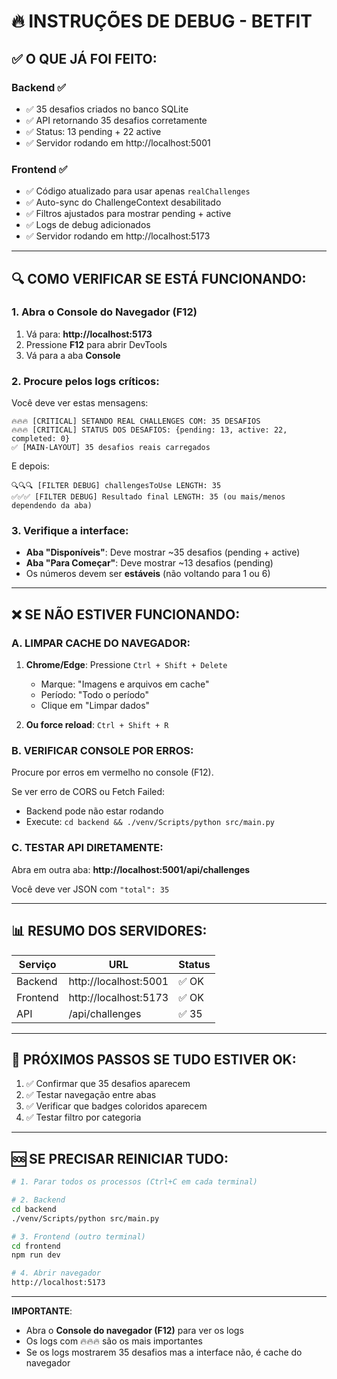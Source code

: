 # 🔥 INSTRUÇÕES DE DEBUG - BETFIT

## ✅ O QUE JÁ FOI FEITO:

### Backend ✅
- ✅ 35 desafios criados no banco SQLite
- ✅ API retornando 35 desafios corretamente
- ✅ Status: 13 pending + 22 active
- ✅ Servidor rodando em http://localhost:5001

### Frontend ✅
- ✅ Código atualizado para usar apenas `realChallenges`
- ✅ Auto-sync do ChallengeContext desabilitado
- ✅ Filtros ajustados para mostrar pending + active
- ✅ Logs de debug adicionados
- ✅ Servidor rodando em http://localhost:5173

---

## 🔍 COMO VERIFICAR SE ESTÁ FUNCIONANDO:

### 1. Abra o Console do Navegador (F12)

1. Vá para: **http://localhost:5173**
2. Pressione **F12** para abrir DevTools
3. Vá para a aba **Console**

### 2. Procure pelos logs críticos:

Você deve ver estas mensagens:

```
🔥🔥🔥 [CRITICAL] SETANDO REAL CHALLENGES COM: 35 DESAFIOS
🔥🔥🔥 [CRITICAL] STATUS DOS DESAFIOS: {pending: 13, active: 22, completed: 0}
✅ [MAIN-LAYOUT] 35 desafios reais carregados
```

E depois:

```
🔍🔍🔍 [FILTER DEBUG] challengesToUse LENGTH: 35
✅✅✅ [FILTER DEBUG] Resultado final LENGTH: 35 (ou mais/menos dependendo da aba)
```

### 3. Verifique a interface:

- **Aba "Disponíveis"**: Deve mostrar ~35 desafios (pending + active)
- **Aba "Para Começar"**: Deve mostrar ~13 desafios (pending)
- Os números devem ser **estáveis** (não voltando para 1 ou 6)

---

## ❌ SE NÃO ESTIVER FUNCIONANDO:

### A. LIMPAR CACHE DO NAVEGADOR:

1. **Chrome/Edge**: Pressione `Ctrl + Shift + Delete`
   - Marque: "Imagens e arquivos em cache"
   - Período: "Todo o período"
   - Clique em "Limpar dados"

2. **Ou force reload**: `Ctrl + Shift + R`

### B. VERIFICAR CONSOLE POR ERROS:

Procure por erros em vermelho no console (F12).

Se ver erro de CORS ou Fetch Failed:
- Backend pode não estar rodando
- Execute: `cd backend && ./venv/Scripts/python src/main.py`

### C. TESTAR API DIRETAMENTE:

Abra em outra aba: **http://localhost:5001/api/challenges**

Você deve ver JSON com `"total": 35`

---

## 📊 RESUMO DOS SERVIDORES:

| Serviço  | URL                      | Status |
|----------|--------------------------|--------|
| Backend  | http://localhost:5001    | ✅ OK  |
| Frontend | http://localhost:5173    | ✅ OK  |
| API      | /api/challenges          | ✅ 35  |

---

## 🎯 PRÓXIMOS PASSOS SE TUDO ESTIVER OK:

1. ✅ Confirmar que 35 desafios aparecem
2. ✅ Testar navegação entre abas
3. ✅ Verificar que badges coloridos aparecem
4. ✅ Testar filtro por categoria

---

## 🆘 SE PRECISAR REINICIAR TUDO:

```bash
# 1. Parar todos os processos (Ctrl+C em cada terminal)

# 2. Backend
cd backend
./venv/Scripts/python src/main.py

# 3. Frontend (outro terminal)
cd frontend
npm run dev

# 4. Abrir navegador
http://localhost:5173
```

---

**IMPORTANTE**:
- Abra o **Console do navegador (F12)** para ver os logs
- Os logs com 🔥🔥🔥 são os mais importantes
- Se os logs mostrarem 35 desafios mas a interface não, é cache do navegador
